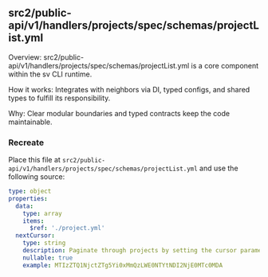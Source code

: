 ## src2/public-api/v1/handlers/projects/spec/schemas/projectList.yml

Overview: src2/public-api/v1/handlers/projects/spec/schemas/projectList.yml is a core component within the sv CLI runtime.

How it works: Integrates with neighbors via DI, typed configs, and shared types to fulfill its responsibility.

Why: Clear modular boundaries and typed contracts keep the code maintainable.

### Recreate

Place this file at `src2/public-api/v1/handlers/projects/spec/schemas/projectList.yml` and use the following source:

```yaml
type: object
properties:
  data:
    type: array
    items:
      $ref: './project.yml'
  nextCursor:
    type: string
    description: Paginate through projects by setting the cursor parameter to a nextCursor attribute returned by a previous request. Default value fetches the first "page" of the collection.
    nullable: true
    example: MTIzZTQ1NjctZTg5Yi0xMmQzLWE0NTYtNDI2NjE0MTc0MDA

```

